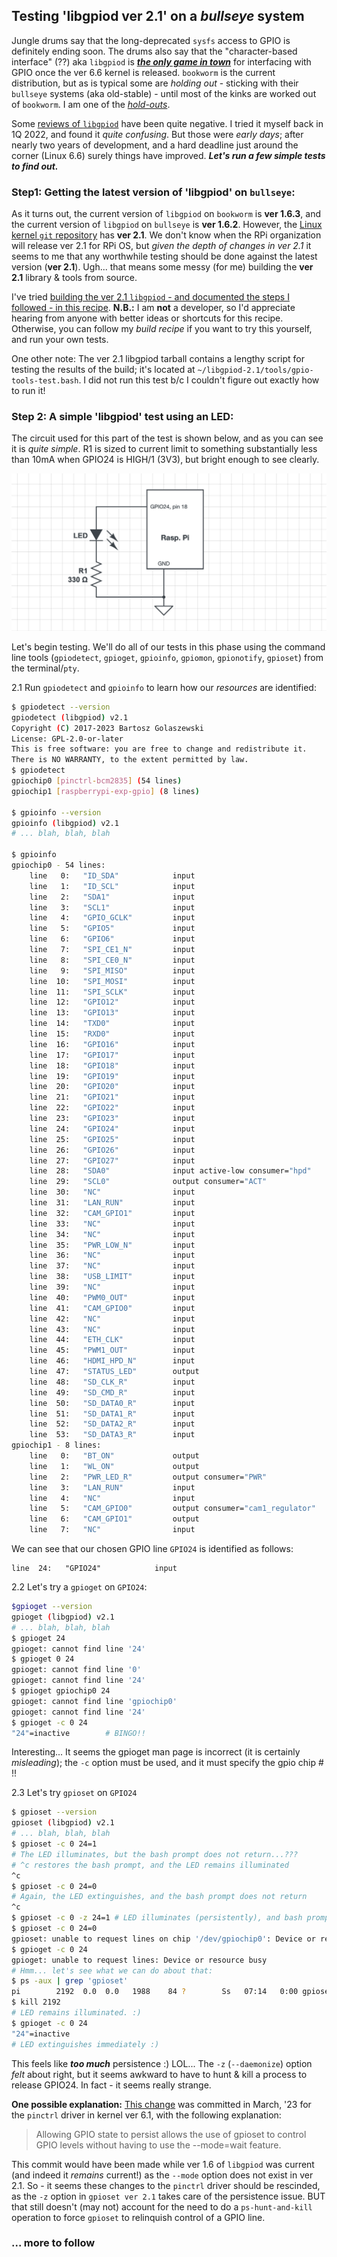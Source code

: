 ## Testing 'libgpiod ver 2.1' on a *bullseye* system

Jungle drums say that the long-deprecated `sysfs` access to GPIO is definitely ending soon. The drums also say that the "character-based interface" (??) aka `libgpiod` is [***the only game in town***](https://idioms.thefreedictionary.com/the+only+game+in+town) for interfacing with GPIO once the ver 6.6 kernel is released. `bookworm` is the current distribution, but as is typical some are *holding out* - sticking with their `bullseye` systems (aka old-stable) - until most of the kinks are worked out of `bookworm`. I am one of the [*hold-outs*](https://idioms.thefreedictionary.com/holdout).  

Some [reviews of `libgpiod`](https://raspberrypi.stackexchange.com/a/136484/83790) have been quite negative. I tried it myself back in 1Q 2022, and found it *quite confusing*.  But those were *early days*; after nearly two years of development, and a hard deadline just around the corner (Linux 6.6) surely things have improved. ***Let's run a few simple tests to find out.*** 

### Step1: Getting the latest version of 'libgpiod' on `bullseye`:

As it turns out, the current version of `libgpiod` on `bookworm` is **ver 1.6.3**, and the current version of `libgpiod` on `bullseye` is **ver 1.6.2**. However, the [Linux kernel `git` repository](https://git.kernel.org/pub/scm/libs/libgpiod/libgpiod.git/?h=v2.1.x) has **ver 2.1**. We don't know when the RPi organization will release ver 2.1 for RPi OS, but *given the depth of changes in ver 2.1* it seems to me that any worthwhile testing should be done against the latest version (**ver 2.1**). Ugh... that means some messy (for me) building the **ver 2.1** library & tools from source. 

I've tried [building the ver 2.1 `libgpiod` - and documented the steps I followed - in this recipe](https://github.com/seamusdemora/PiFormulae/blob/master/libgpiod-ver2.1-build.md). **N.B.:** I am **not** a developer, so I'd appreciate hearing from anyone with better ideas or shortcuts for this recipe. Otherwise, you can follow my *build recipe* if you want to try this yourself, and run your own tests. 

One other note: The ver 2.1 libgpiod tarball contains a lengthy script for testing the results of the build; it's located at `~/libgpiod-2.1/tools/gpio-tools-test.bash`. I did not run this test b/c I couldn't figure out exactly how to run it! 

### Step 2: A simple 'libgpiod' test using an LED:

The circuit used for this part of the test is shown below, and as you can see it is *quite simple*. R1 is sized to current limit to something substantially less than 10mA when GPIO24 is HIGH/1 (3V3), but bright enough to see clearly. 


![](./pix/gpiod-test.png)


Let's begin testing. We'll do all of our tests in this phase using the command line tools (`gpiodetect`, `gpioget`, `gpioinfo`, `gpiomon`, `gpionotify`, `gpioset`) from the terminal/`pty`. 

2.1 Run `gpiodetect` and `gpioinfo` to learn how our *resources* are identified:

```bash
$ gpiodetect --version
gpiodetect (libgpiod) v2.1
Copyright (C) 2017-2023 Bartosz Golaszewski
License: GPL-2.0-or-later
This is free software: you are free to change and redistribute it.
There is NO WARRANTY, to the extent permitted by law.
$ gpiodetect
gpiochip0 [pinctrl-bcm2835] (54 lines)
gpiochip1 [raspberrypi-exp-gpio] (8 lines)

$ gpioinfo --version
gpioinfo (libgpiod) v2.1
# ... blah, blah, blah

$ gpioinfo
gpiochip0 - 54 lines:
	line   0:	"ID_SDA"        	input
	line   1:	"ID_SCL"        	input
	line   2:	"SDA1"          	input
	line   3:	"SCL1"          	input
	line   4:	"GPIO_GCLK"     	input
	line   5:	"GPIO5"         	input
	line   6:	"GPIO6"         	input
	line   7:	"SPI_CE1_N"     	input
	line   8:	"SPI_CE0_N"     	input
	line   9:	"SPI_MISO"      	input
	line  10:	"SPI_MOSI"      	input
	line  11:	"SPI_SCLK"      	input
	line  12:	"GPIO12"        	input
	line  13:	"GPIO13"        	input
	line  14:	"TXD0"          	input
	line  15:	"RXD0"          	input
	line  16:	"GPIO16"        	input
	line  17:	"GPIO17"        	input
	line  18:	"GPIO18"        	input
	line  19:	"GPIO19"        	input
	line  20:	"GPIO20"        	input
	line  21:	"GPIO21"        	input
	line  22:	"GPIO22"        	input
	line  23:	"GPIO23"        	input
	line  24:	"GPIO24"        	input
	line  25:	"GPIO25"        	input
	line  26:	"GPIO26"        	input
	line  27:	"GPIO27"        	input
	line  28:	"SDA0"          	input active-low consumer="hpd"
	line  29:	"SCL0"          	output consumer="ACT"
	line  30:	"NC"            	input
	line  31:	"LAN_RUN"       	input
	line  32:	"CAM_GPIO1"     	input
	line  33:	"NC"            	input
	line  34:	"NC"            	input
	line  35:	"PWR_LOW_N"     	input
	line  36:	"NC"            	input
	line  37:	"NC"            	input
	line  38:	"USB_LIMIT"     	input
	line  39:	"NC"            	input
	line  40:	"PWM0_OUT"      	input
	line  41:	"CAM_GPIO0"     	input
	line  42:	"NC"            	input
	line  43:	"NC"            	input
	line  44:	"ETH_CLK"       	input
	line  45:	"PWM1_OUT"      	input
	line  46:	"HDMI_HPD_N"    	input
	line  47:	"STATUS_LED"    	output
	line  48:	"SD_CLK_R"      	input
	line  49:	"SD_CMD_R"      	input
	line  50:	"SD_DATA0_R"    	input
	line  51:	"SD_DATA1_R"    	input
	line  52:	"SD_DATA2_R"    	input
	line  53:	"SD_DATA3_R"    	input
gpiochip1 - 8 lines:
	line   0:	"BT_ON"         	output
	line   1:	"WL_ON"         	output
	line   2:	"PWR_LED_R"     	output consumer="PWR"
	line   3:	"LAN_RUN"       	input
	line   4:	"NC"            	input
	line   5:	"CAM_GPIO0"     	output consumer="cam1_regulator"
	line   6:	"CAM_GPIO1"     	output
	line   7:	"NC"            	input
```

We can see that our chosen GPIO line `GPIO24` is identified as follows:

```
line  24:	"GPIO24"        	input
```



2.2 Let's try a `gpioget` on `GPIO24`: 

```bash
$gpioget --version
gpioget (libgpiod) v2.1
# ... blah, blah, blah
$ gpioget 24
gpioget: cannot find line '24'
$ gpioget 0 24
gpioget: cannot find line '0'
gpioget: cannot find line '24'
$ gpioget gpiochip0 24
gpioget: cannot find line 'gpiochip0'
gpioget: cannot find line '24'
$ gpioget -c 0 24
"24"=inactive        # BINGO!! 
```

Interesting... It seems the gpioget man page is incorrect (it is certainly *misleading*); the `-c` option must be used, and it must specify the gpio chip # !! 



2.3 Let's try `gpioset` on `GPIO24`

```bash
$ gpioset --version
gpioset (libgpiod) v2.1
# ... blah, blah, blah
$ gpioset -c 0 24=1
# The LED illuminates, but the bash prompt does not return...???
# ^c restores the bash prompt, and the LED remains illuminated
^c
$ gpioset -c 0 24=0 
# Again, the LED extinguishes, and the bash prompt does not return
^c
$ gpioset -c 0 -z 24=1 # LED illuminates (persistently), and bash prompt returns
$ gpioset -c 0 24=0
gpioset: unable to request lines on chip '/dev/gpiochip0': Device or resource busy 
$ gpioget -c 0 24
gpioget: unable to request lines: Device or resource busy
# Hmm... let's see what we can do about that:
$ ps -aux | grep 'gpioset'
pi        2192  0.0  0.0   1988    84 ?        Ss   07:14   0:00 gpioset -c 0 -z 24 1 
$ kill 2192
# LED remains illuminated. :)
$ gpioget -c 0 24
"24"=inactive
# LED extinguishes immediately :) 
```

This feels like ***too much*** persistence :) LOL...  The `-z` (`--daemonize`) option *felt* about right, but it seems awkward to have to hunt & kill a process to release GPIO24. In fact - it seems really strange. 

**One possible explanation:** [This change](https://github.com/raspberrypi/linux/commit/022689f0973d87956b2e5e8aaa0c29803cdb2a71) was committed in March, '23 for the `pinctrl` driver in kernel ver 6.1, with the following explanation: 

>Allowing GPIO state to persist allows the use of gpioset to control
>GPIO levels without having to use the --mode=wait feature.

This commit would have been made while ver 1.6 of `libgpiod` was current (and indeed it *remains* current!) as the `--mode` option does not exist in ver 2.1. So - it seems these changes to the `pinctrl` driver should be rescinded, as the `-z` option in `gpioset ver 2.1` takes care of the persistence issue. BUT that still doesn't (may not) account for the need to do a `ps-hunt-and-kill` operation to force `gpioset` to relinquish control of a GPIO line. 



### ... more to follow





